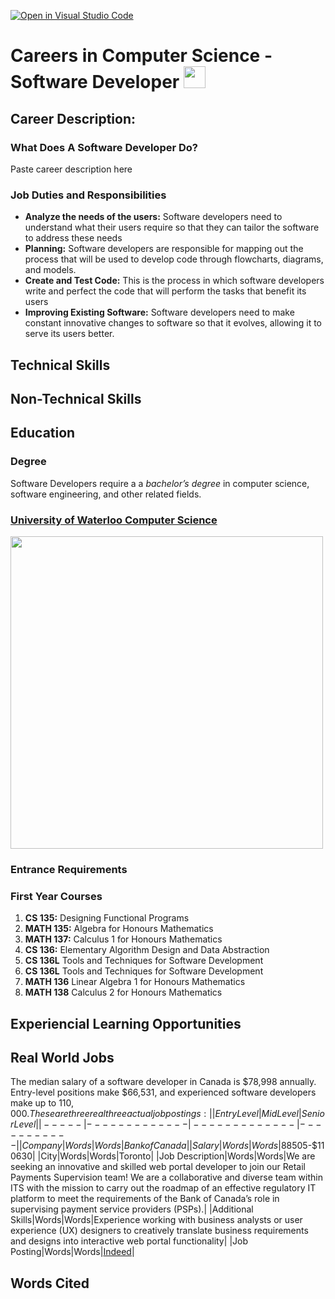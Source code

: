 [![Open in Visual Studio Code](https://classroom.github.com/assets/open-in-vscode-c66648af7eb3fe8bc4f294546bfd86ef473780cde1dea487d3c4ff354943c9ae.svg)](https://classroom.github.com/online_ide?assignment_repo_id=10087304&assignment_repo_type=AssignmentRepo)
# Careers in Computer Science - Software Developer <img src="https://www.seekpng.com/png/detail/90-905776_laptop-clipart-clipart-free-download-computer-clipart.png" width="35">
## **Career Description:** 

### What Does A Software Developer Do?
Paste career description here

### Job Duties and Responsibilities 
* **Analyze the needs of the users:** Software developers need to understand what their users require so that they can tailor the software to address these needs
* **Planning:** Software developers are responsible for mapping out the process that will be used to develop code through flowcharts, diagrams, and models.
* **Create and Test Code:** This is the process in which software developers write and perfect the code that will perform the tasks that benefit its users
* **Improving Existing Software:** Software developers need to make constant innovative changes to software so that it evolves, allowing it to serve its users better.

## Technical Skills

## Non-Technical Skills

## Education

### Degree
Software Developers require a a *bachelor’s degree* in computer science, software engineering, and other related fields.

### [University of Waterloo Computer Science](https://uwaterloo.ca/future-students/programs/computer-science)
<img src="https://ssc.ca/sites/default/files/imce/liaison/abkashlak/waterloo_0.png" width="500">

### Entrance Requirements

### First Year Courses
1. **CS 135:** Designing Functional Programs
2. **MATH 135:** Algebra for Honours Mathematics
3. **MATH 137:** Calculus 1 for Honours Mathematics
4. **CS 136:** Elementary Algorithm Design and Data Abstraction
5. **CS 136L** Tools and Techniques for Software Development
6. **CS 136L** Tools and Techniques for Software Development
7. **MATH 136** Linear Algebra 1 for Honours Mathematics
8. **MATH 138** Calculus 2 for Honours Mathematics

## Experiencial Learning Opportunities

## Real World Jobs
The median salary of a software developer in Canada is $78,998 annually. Entry-level positions make $66,531, and experienced software developers make up to $110,000. These are three real three actual job postings:
| |Entry Level|Mid Level|Senior Level|
|-----|-------------|-------------|-----------|
|Company|Words|Words|Bank of Canada|
|Salary|Words|Words|$88505-$110630|
|City|Words|Words|Toronto|
|Job Description|Words|Words|We are seeking an innovative and skilled web portal developer to join our Retail Payments Supervision team! We are a collaborative and diverse team within ITS with the mission to carry out the roadmap of an effective regulatory IT platform to meet the requirements of the Bank of Canada’s role in supervising payment service providers (PSPs).|
|Additional Skills|Words|Words|Experience working with business analysts or user experience (UX) designers to creatively translate business requirements and designs into interactive web portal functionality|
|Job Posting|Words|Words|[Indeed](https://ca.indeed.com/viewjob?jk=acdf97ce9e0ae9ea&tk=1gpfvav76ir3i802&from=serp&vjs=3&advn=3967133856909150&adid=391109432&ad=-6NYlbfkN0BLPcwp45_P_qAjawN3sy1akHpLABjOwWqDB2GgAmZLEiCjkCAK3KF9Uloe13u3Zcx0zIiWbbOCECoxgxHwkozi1_crW1iGb8dbUQ2_-ACT9xGAH_gHYgCmPZySDacgdOPysmQ_nyXEhib2qKxXESJu7JuSlHFA90Z5Brm-WKmJHJOzDEdBqO0ax1vvxLRZrXHbiFgCCL-G0VTDIoiOuvV6MEGMJuD_n0H2Dlvy5kfFIcIgMb7g3vUKkbQBF-lRIrAe2xfnjZ9Xu4bpWaPobB4xz394iZ_Z9EzAO4TeU6bZjdqKiYT9A1OdwBn7_gubpZHfo1UJkOcZhZqO3x2m9E2juUwzbMUmNcQKTuiqIr25vCW7IFwH-1vwf87HCLSY-tE9todpSI2lZ1bREfDkD9SrtwKyIW9A-MLlsJ5qqsgqApjf9py2wypc&sjdu=0ZFwD5rbjMRcHz87Kzx_gzIouWHnNhFfaoy7ezMz_HShz-wYqm9so32ojvK-ZOFAC9wkUJGs3kbBOOIBrAZQlSDfYuhlr0P4kQ1JKGskfA4nDoDAEVxBBe7MikcX2JMdh6H6sqfUju8sjTqp9gosgbLORW1CT4Zf__fH6mUuthERRyiuYJL95OCb9r9EfE_TOlaW4IsNnUuRq7ORlafssIkTy_HECqtS_zx-7dM3dBHrFzSEG0fLBAT6-Gd-1wEl )|
## Words Cited